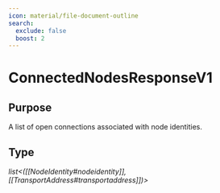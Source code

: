 ```yaml
---
icon: material/file-document-outline
search:
  exclude: false
  boost: 2
---
```


# ConnectedNodesResponseV1

## Purpose

<!-- --8<-- [start:purpose] -->
A list of open connections associated with node identities.
<!-- --8<-- [end:purpose] -->

## Type

<!-- --8<-- [start:type] -->
<div class="type" markdown>

*list<([[NodeIdentity#nodeidentity]], [[TransportAddress#transportaddress]])>*

</div>
<!-- --8<-- [end:type] -->
